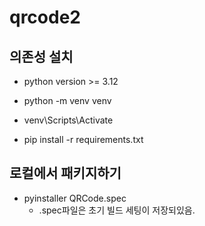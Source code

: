 # qrcode2
 
## 의존성 설치
* python version >= 3.12

* python -m venv venv

* venv\Scripts\Activate

* pip install -r requirements.txt

## 로컬에서 패키지하기
* pyinstaller QRCode.spec
    * .spec파일은 초기 빌드 세팅이 저장되있음. 